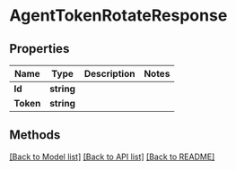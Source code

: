# AgentTokenRotateResponse

## Properties

Name | Type | Description | Notes
------------ | ------------- | ------------- | -------------
**Id** | **string** |  | 
**Token** | **string** |  | 

## Methods


[[Back to Model list]](../README.md#documentation-for-models) [[Back to API list]](../README.md#documentation-for-api-endpoints) [[Back to README]](../README.md)


